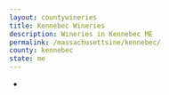```yaml
---
layout: countywineries
title: Kennebec Wineries
description: Wineries in Kennebec ME
permalink: /massachusettsine/kennebec/
county: kennebec
state: me
---
```

-

